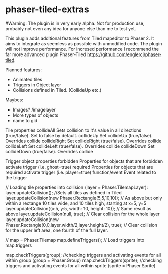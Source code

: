 # phaser-tiled-extras

#Warning: The plugin is in very early alpha. Not for production use, probably not even any idea for anyone else than me to test yet.

This plugin adds additional features from Tiled mapeditor to Phaser 2. It aims to integrate as seemless as possible with unmodified code. 
The plugin will not improve performance. For incresed performance I recommend the far more advanced plugin Phaser-Tiled https://github.com/englercj/phaser-tiled.

Planned features:
* Animated tiles
* Triggers in Object layer
* Collisions defined in Tiled. (CollideUp etc.)

Maybes:
* Images? /imagelayer
* More types of objects
* name to gid

Tile properties
collideAll      Sets collision to it's value in all directions (true/false). Set to false by default.
collideUp       Set collideUp (true/false). Overrides collide
collideRight    Set collideRight (true/false). Overrides collide
collideLeft     Set collideLeft (true/false). Overrides collide
collideDown     Set collideDown (true/false). Overrides collide

Trigger object properties
forbidden       Properties for objects that are forbidden activate trigger (i.e. ghost=true)
required        Properties for objects that are required activate trigger (i.e. player=true)
function/event        Event related to the trigger


// Loading tile properties into collision (layer = Phaser.TilemapLayer):
layer.updateCollision(); //Sets all tiles as defined in Tiled
layer.updateCollision(new Phaser.Rectangle(5,5,10,10)); // As above but only within a rectange 10 tiles wide, and 10 tiles high, starting at x=5, y=5
layer.updateCollision({x:5, y:5, width: 10, height: 10}); // Same result as above
layer.updateCollision(null, true); // Clear collision for the whole layer
layer.updateCollision(new Phaser.Rectangle(0,0,layer.width/2,layer.height/2), true); // Clear collision for the upper left area, one fourth of the full layer.

// map = Phaser.Tilemap
map.defineTriggers(); // Load triggers into map.triggers

map.checkTriggers(group); //checking triggers and activating events for all within group (group = Phaser.Group) 
map.checkTriggers(sprite); //checking triggers and activating events for all within sprite (sprite = Phaser.Sprite)
